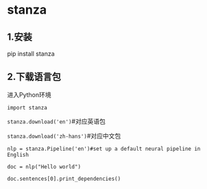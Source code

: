 # stanza

## 1.安装

pip install stanza

## 2.下载语言包

进入Python环境

`import stanza`

`stanza.download('en')`#对应英语包

`stanza.download('zh-hans')`#对应中文包

`nlp = stanza.Pipeline('en')#set up a default neural pipeline in English`

`doc = nlp("Hello world")`

`doc.sentences[0].print_dependencies()`

